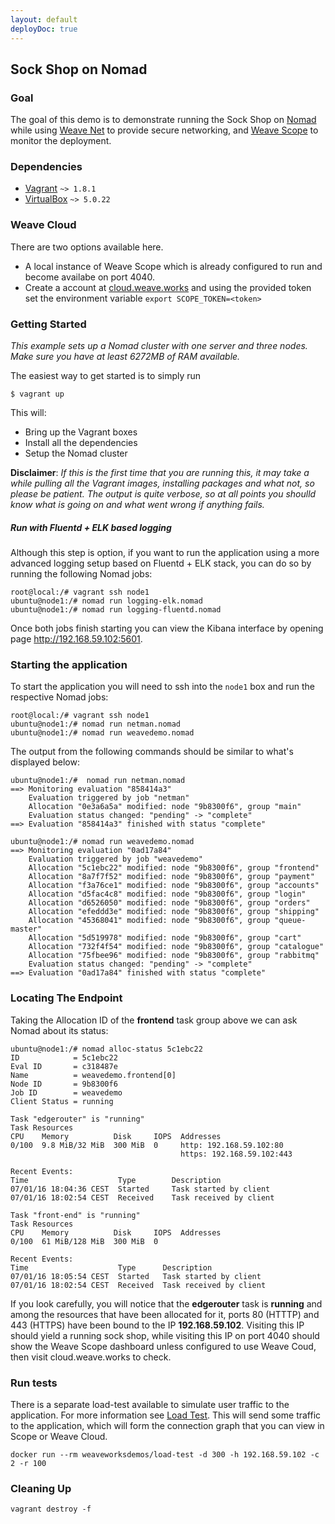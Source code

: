 ```yaml
---
layout: default
deployDoc: true
---
```


<!-- deploy-doc require-env AWS_ACCESS_KEY_ID AWS_SECRET_ACCESS_KEY AWS_DEFAULT_REGION -->

## Sock Shop on Nomad


### Goal
The goal of this demo is to demonstrate running the Sock Shop on [Nomad](https://www.nomadproject.io/) while 
using [Weave Net](https://www.weave.works/products/weave-net/) to provide secure networking, 
and [Weave Scope](https://www.weave.works/products/weave-scope/) to monitor the deployment.

### Dependencies
  * [Vagrant](https://vagrantup.com) `~> 1.8.1`
  * [VirtualBox](https://www.virtualbox.org/) `~> 5.0.22`

<!-- deploy-doc-hidden pre-install

    curl -sSL https://get.docker.com/ | sh
    apt-get install -yq rsync python-pip python-dev build-essential jq
    pip install awscli

    mkdir -p ~/.ssh/
    aws ec2 create-key-pair -\-key-name microservices-demo-nomad -\-query 'KeyMaterial' -\-output text > ~/.ssh/nomad.pem
    curl -o /root/vagrant.deb -sSL https://releases.hashicorp.com/vagrant/1.9.1/vagrant_1.9.1_x86_64.deb
    dpkg -i /root/vagrant.deb
    vagrant plugin install vagrant-aws

-->

### Weave Cloud
There are two options available here.

  * A local instance of Weave Scope which is already configured to run and become availabe on port 4040. 
  * Create a account at [cloud.weave.works](https://cloud.weave.works) and using the provided token set the environment variable `export SCOPE_TOKEN=<token>`

### Getting Started
_This example sets up a Nomad cluster with one server and three nodes. Make sure you have at least 6272MB of RAM available._

The easiest way to get started is to simply run

```
$ vagrant up
```

This will:

  * Bring up the Vagrant boxes
  * Install all the dependencies
  * Setup the Nomad cluster

**Disclaimer**: _If this is the first time that you are running this, it may take a while pulling all the Vagrant images, installing
                 packages and what not, so please be patient. The output is quite verbose, so at all points you shoulld know what is
                 going on and what went wrong if anything fails._

<!-- deploy-doc-hidden create-infrastructure

    AWS_VPC_ID=$(aws ec2 create-vpc -\-cidr-block 192.168.59.0/24 | jq -r '.Vpc.VpcId' )
    AWS_INTERNET_GATEWAY_ID=$(aws ec2 create-internet-gateway | jq -r '.InternetGateway.InternetGatewayId')
    AWS_ROUTE_TABLE_ID=$(aws ec2 describe-route-tables -\-filter "Name=vpc-id,Values=$AWS_VPC_ID" | jq -r ".RouteTables[].RouteTableId")
    aws ec2 attach-internet-gateway -\-internet-gateway-id $AWS_INTERNET_GATEWAY_ID -\-vpc-id $AWS_VPC_ID
    aws ec2 create-route -\-gateway-id $AWS_INTERNET_GATEWAY_ID -\-destination-cidr-block 0.0.0.0/0 -\-route-table-id $AWS_ROUTE_TABLE_ID

    export AWS_SUBNET_ID=$(aws ec2 create-subnet -\-vpc-id $AWS_VPC_ID -\-cidr-block 192.168.59.0/24 -\-availability-zone eu-west-1c | jq -r '.Subnet.SubnetId')
    export AWS_SECURITY_GROUP_ID=$(aws ec2 create-security-group -\-group-name nomad-deploy-doc -\-description "Security Group for nomad deploy doc" -\-vpc-id $AWS_VPC_ID | jq -r '.GroupId' )
    aws ec2 authorize-security-group-ingress -\-group-id $AWS_SECURITY_GROUP_ID -\-protocol tcp -\-port 22 -\-cidr 0.0.0.0/0
    aws ec2 authorize-security-group-ingress -\-group-id $AWS_SECURITY_GROUP_ID -\-protocol tcp -\-port 80 -\-cidr 0.0.0.0/0
    aws ec2 authorize-security-group-ingress -\-group-id $AWS_SECURITY_GROUP_ID -\-protocol all -\-source-group $AWS_SECURITY_GROUP_ID

    cat > ~/.bash_profile <<-EOF
export AWS_VPC_ID=$AWS_VPC_ID
export AWS_INTERNET_GATEWAY_ID=$AWS_INTERNET_GATEWAY_ID
export AWS_ROUTE_TABLE_ID=$AWS_ROUTE_TABLE_ID
export AWS_SUBNET_ID=$AWS_SUBNET_ID
export AWS_SECURITY_GROUP_ID=$AWS_SECURITY_GROUP_ID
export VAGRANT_DEFAULT_PROVIDER=aws
export NUM_NODES=3
EOF

    . ~/.bash_profile

    cd deploy/nomad
    VAGRANT_DEFAULT_PROVIDER=aws vagrant up -\-provider=aws
    vagrant ssh node1 -c "nomad run netman.nomad"

-->

##### Run with Fluentd + ELK based logging

Although this step is option, if you want to run the application using a more advanced logging setup based on Fluentd + ELK stack, 
you can do so by running the following Nomad jobs:

```
root@local:/# vagrant ssh node1
ubuntu@node1:/# nomad run logging-elk.nomad
ubuntu@node1:/# nomad run logging-fluentd.nomad
```

Once both jobs finish starting you can view the Kibana interface by opening page http://192.168.59.102:5601.

### Starting the application
To start the application you will need to ssh into the `node1` box and run the respective Nomad jobs:

```
root@local:/# vagrant ssh node1
ubuntu@node1:/# nomad run netman.nomad
ubuntu@node1:/# nomad run weavedemo.nomad
```

The output from the following commands should be similar to what's displayed below:

```
ubuntu@node1:/#  nomad run netman.nomad
==> Monitoring evaluation "858414a3"
    Evaluation triggered by job "netman"
    Allocation "0e3a6a5a" modified: node "9b8300f6", group "main"
    Evaluation status changed: "pending" -> "complete"
==> Evaluation "858414a3" finished with status "complete"
```
```
ubuntu@node1:/# nomad run weavedemo.nomad
==> Monitoring evaluation "0ad17a84"
    Evaluation triggered by job "weavedemo"
    Allocation "5c1ebc22" modified: node "9b8300f6", group "frontend"
    Allocation "8a7f7f52" modified: node "9b8300f6", group "payment"
    Allocation "f3a76ce1" modified: node "9b8300f6", group "accounts"
    Allocation "d5fac4c8" modified: node "9b8300f6", group "login"
    Allocation "d6526050" modified: node "9b8300f6", group "orders"
    Allocation "efeddd3e" modified: node "9b8300f6", group "shipping"
    Allocation "45368041" modified: node "9b8300f6", group "queue-master"
    Allocation "5d519978" modified: node "9b8300f6", group "cart"
    Allocation "732f4f54" modified: node "9b8300f6", group "catalogue"
    Allocation "75fbee96" modified: node "9b8300f6", group "rabbitmq"
    Evaluation status changed: "pending" -> "complete"
==> Evaluation "0ad17a84" finished with status "complete"
```

### Locating The Endpoint
Taking the Allocation ID of the **frontend** task group above we can ask Nomad about its status:

```
ubuntu@node1:/# nomad alloc-status 5c1ebc22
ID            = 5c1ebc22
Eval ID       = c318487e
Name          = weavedemo.frontend[0]
Node ID       = 9b8300f6
Job ID        = weavedemo
Client Status = running

Task "edgerouter" is "running"
Task Resources
CPU    Memory          Disk     IOPS  Addresses
0/100  9.8 MiB/32 MiB  300 MiB  0     http: 192.168.59.102:80
                                      https: 192.168.59.102:443

Recent Events:
Time                    Type        Description
07/01/16 18:04:36 CEST  Started     Task started by client
07/01/16 18:02:54 CEST  Received    Task received by client

Task "front-end" is "running"
Task Resources
CPU    Memory          Disk     IOPS  Addresses
0/100  61 MiB/128 MiB  300 MiB  0

Recent Events:
Time                    Type      Description
07/01/16 18:05:54 CEST  Started   Task started by client
07/01/16 18:02:54 CEST  Received  Task received by client
```

If you look carefully, you will notice that the **edgerouter** task is **running** and among the resources that have been
allocated for it, ports 80 (HTTTP) and 443 (HTTPS) have been bound to the IP **192.168.59.102**. Visiting this IP should 
yield a running sock shop, while visiting this IP on port 4040 should show the Weave Scope dashboard unless configured to
use Weave Coud, then visit cloud.weave.works to check.

### Run tests

There is a separate load-test available to simulate user traffic to the application. For more information see [Load Test](#loadtest).
This will send some traffic to the application, which will form the connection graph that you can view in Scope or Weave Cloud.

```
docker run --rm weaveworksdemos/load-test -d 300 -h 192.168.59.102 -c 2 -r 100
```

<!-- deploy-doc-hidden run-tests
    . ~/.bash_profile

    cd deploy/nomad
    vagrant ssh node1 -c "nomad run weavedemo.nomad"
    public_dns=$(aws ec2 describe-instances -\-filter "Name=tag:Name,Values=nomad-node" "Name=instance-state-name,Values=running" | jq -r ".Reservations[].Instances[0].PublicIpAddress" | head -n1)
    docker run -\-rm weaveworksdemos/load-test -d 300 -h $public_dns -c 3 -r 10

    vagrant ssh node1 -c "eval \$(weave env); nomad run weavedemo.nomad; docker create -\-name healthcheck weaveworksdemos/healthcheck:snapshot -s orders,cart,payment,user,catalogue,shipping,queue-master -d 60 -r 5"
    vagrant ssh node1 -c "docker network connect backoffice healthcheck; \
        docker network connect internal healthcheck; \
        docker network connect external healthcheck; \
        docker network connect secure healthcheck;"
    vagrant ssh node1 -c "docker start -a healthcheck"
    if [ $? -ne 0 ]; then
        vagrant ssh node1 -c "docker rm -f healthcheck"
        exit 1
    fi
    vagrant ssh node1 -c "docker rm -f healthcheck"
-->

### Cleaning Up

```
vagrant destroy -f
```
<!-- deploy-doc-hidden destroy-infrastructure
    . ~/.bash_profile

    cd deploy/nomad
    vagrant destroy -\-force
    aws ec2 wait instance-terminated -\-filter "Name=key-name,Values=microservices-demo-nomad"
    aws ec2 delete-key-pair -\-key-name microservices-demo-nomad
    aws ec2 delete-subnet -\-subnet-id $AWS_SUBNET_ID
    aws ec2 delete-security-group -\-group-id nomad-deploy-doc -\-group-id $AWS_SECURITY_GROUP_ID
    aws ec2 detach-internet-gateway -\-internet-gateway-id $AWS_INTERNET_GATEWAY_ID -\-vpc-id $AWS_VPC_ID
    aws ec2 delete-internet-gateway -\-internet-gateway-id $AWS_INTERNET_GATEWAY_ID
    aws ec2 delete-vpc -\-vpc-id $AWS_VPC_ID

-->

